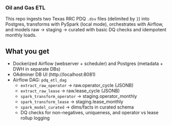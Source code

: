 ### Oil and Gas ETL

This repo ingests two Texas RRC PDQ `.dsv` files (delimited by `}`) into Postgres, transforms with PySpark (local mode), orchestrates with Airflow, and models raw → staging → curated with basic DQ checks and idempotent monthly loads.

## What you get

- Dockerized Airflow (webserver + scheduler) and Postgres (metadata + DWH in separate DBs)
- OAdminer DB UI (http://localhost:8081)
- Airflow DAG: `pdq_etl_dag`
  - `extract_raw_operator` → raw.operator_cycle (JSONB)
  - `extract_raw_lease` → raw.lease_cycle (JSONB)
  - `spark_transform_operator` → staging.operator_monthly
  - `spark_transform_lease` → staging.lease_monthly
  - `spark_model_curated` → dims/facts in curated schema
  - DQ checks for non-negatives, uniqueness, and operator vs lease rollup logging
